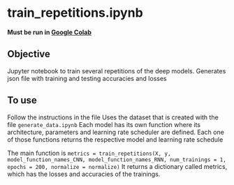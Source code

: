# train_repetitions.ipynb
**Must be run in [Google Colab](http://colab.research.google.com/)**
## Objective
Jupyter notebook to train several repetitions of the deep models.
Generates json file with training and testing accuracies and losses

## To use
Follow the instructions in the file 
Uses the dataset that is created with the file `generate_data.ipynb` 
Each model has its own function where its architecture, parameters and learning rate scheduler are defined. Each one of those functions returns the respective model and learning rate schedule

The main function is
`metrics = train_repetitions(X, y, model_function_names_CNN, model_function_names_RNN, num_trainings = 1, epochs = 200, normalize = normalize)`
It returns a dictionary called metrics, which has the losses and accuracies of the trainings.

